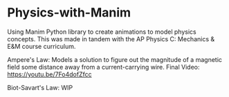 # Physics-with-Manim
Using Manim Python library to create animations to model physics concepts. This was made in tandem with the AP Physics C: Mechanics & E&M course curriculum.

Ampere's Law:
Models a solution to figure out the magnitude of a magnetic field some distance away from a current-carrying wire.
Final Video: https://youtu.be/7Fo4dofZfcc

Biot-Savart's Law:
WIP
